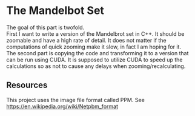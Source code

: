 # The Mandelbot Set
The goal of this part is twofold.
<br>
First I want to write a version of the Mandelbrot set in C++. It should be zoomable and have a high rate of 
detail. It does not matter if the computations of quick zooming make it slow, in fact I am hoping for it.
<br>
The second part is copying the code and transforming it to a version that can be run using CUDA. It is 
supposed  to utilize CUDA to speed up the calculations so as not to cause any delays when 
zooming/recalculating.


## Resources
This project uses the image file format called PPM.
See https://en.wikipedia.org/wiki/Netpbm_format
